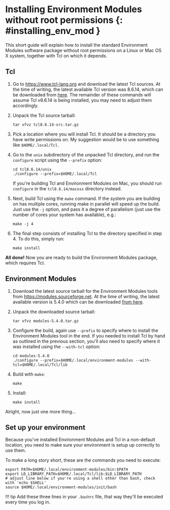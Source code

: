 # Installing Environment Modules without root permissions {: #installing_env_mod }

This short guide will explain how to install the standard Environment
Modules software package without root permissions on a Linux or
Mac OS X system, together with Tcl on which it depends.

## Tcl

1. Go to <https://www.tcl-lang.org> and download the latest Tcl sources. At
    the time of writing, the latest available Tcl version was 8.6.14,
    which can be downloaded from
    [here](https://prdownloads.sourceforge.net/tcl/tcl8.6.14-src.tar.gz).
    The remainder of these commands will assume Tcl v8.6.14 is being
    installed, you may need to adjust them accordingly.

1. Unpack the Tcl source tarball:

    ``` shell
    tar xfvz tcl8.6.14-src.tar.gz
    ```

1. Pick a location where you will install Tcl. It should be a directory
    you have write permissions on. My suggestion would be to use
    something like `$HOME/.local/Tcl`.

1. Go to the `unix` subdirectory of the unpacked Tcl directory, and run
    the `configure` script using the `--prefix` option:

    ``` shell
    cd tcl8.6.14/unix
    ./configure --prefix=$HOME/.local/Tcl
    ```

    If you're building Tcl and Environment Modules on Mac, you should
    run `configure` in the `tcl8.6.14/macosx` directory instead.

1. Next, build Tcl using the `make` command. If the system you are
    building on has multiple cores, running make in parallel will speed
    up the build. Just use the `-j` option, and pass it a degree of
    parallelism (just use the number of cores your system has
    available), e.g.:

    ``` shell
    make -j 4
    ```

1. The final step consists of installing Tcl to the directory specified
    in step 4. To do this, simply run:

    ``` shell
    make install
    ```

**All done!** Now you are ready to build the Environment Modules
package, which requires Tcl.

## Environment Modules

1. Download the latest source tarball for the Environment Modules tools
    from <https://modules.sourceforge.net>. At the time of writing, the
    latest available version is 5.4.0 which can be downloaded [from
    here](https://prdownloads.sourceforge.net/modules/modules-5.4.0.tar.gz).

1. Unpack the downloaded source tarball:

    ``` shell
    tar xfvz modules-5.4.0.tar.gz
    ```

1. Configure the build, again use `--prefix` to specify where to
    install the Environment Modules tool in the end. If you needed to
    install Tcl by hand as outlined in the previous section, you'll also
    need to specify where it was installed using the `--with-tcl`
    option:

    ``` shell
    cd modules-5.4.0
    ./configure --prefix=$HOME/.local/environment-modules --with-tcl=$HOME/.local/Tcl/lib
    ```

1. Build with `make`:

    ``` shell
    make
    ```

1. Install:

    ``` shell
    make install
    ```

Alright, now just one more thing...

## Set up your environment

Because you've installed Environment Modules and Tcl in a non-default
location, you need to make sure your environment is setup up correctly
to use them.

To make a long story short, these are the commands you need to execute:

``` shell
export PATH=$HOME/.local/environment-modules/bin:$PATH
export LD_LIBRARY_PATH=$HOME/.local/Tcl/lib:$LD_LIBRARY_PATH
# adjust line below if you're using a shell other than bash, check with 'echo $SHELL'
source $HOME/.local/environment-modules/init/bash
```

!!! tip
    Add these three lines in your `.bashrc` file, that way they'll
    be executed every time you log in.
